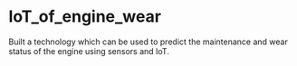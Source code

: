 # IoT_of_engine_wear
Built a technology which can be used to predict the maintenance and wear status of the engine using sensors and IoT.
